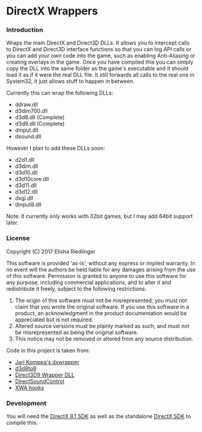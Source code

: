 # DirectX Wrappers

### Introduction

Wraps the main DirectX and Direct3D DLLs.  It allows you to intercept calls to DirectX and Direct3D interface functions so that you can log API calls or you can add your own code into the game, such as enabling Anti-Aliasing or creating overlays in the game. Once you have compiled this you can simply copy the DLL into the same folder as the game's executable and it should load it as if it were the real DLL file. It still forwards all calls to the real one in System32, it just allows stuff to happen in between. 

Currently this can wrap the following DLLs:
- ddraw.dll
- d3dim700.dll
- d3d8.dll (Complete)
- d3d9.dll (Complete)
- dinput.dll
- dsound.dll

However I plan to add these DLLs soon:
- d2d1.dll
- d3dim.dll
- d3d10.dll
- d3d10core.dll
- d3d11.dll
- d3d12.dll
- dxgi.dll
- dinput8.dll

Note: It currently only works with 32bit games, but I may add 64bit support later.

### License

Copyright (C) 2017 Elisha Riedlinger

This software is  provided 'as-is', without any express  or implied  warranty. In no event will the
authors be held liable for any damages arising from the use of this software.
Permission  is granted  to anyone  to use  this software  for  any  purpose,  including  commercial
applications, and to alter it and redistribute it freely, subject to the following restrictions:

   1. The origin of this software must not be misrepresented; you must not claim that you  wrote the
      original  software. If you use this  software  in a product, an  acknowledgment in the product
      documentation would be appreciated but is not required.
   2. Altered source versions must  be plainly  marked as such, and  must not be  misrepresented  as
      being the original software.
   3. This notice may not be removed or altered from any source distribution.

Code in this project is taken from:
- [Jari Komppa's dxwrapper](https://github.com/jarikomppa/dxwrapper)
- [d3d8to9](https://github.com/crosire/d3d8to9)
- [Direct3D9 Wrapper DLL](https://gist.github.com/shaunlebron/3854bf4eec5bec297907)
- [DirectSoundControl](https://github.com/nRaecheR/DirectSoundControl)
- [XWA hooks](https://github.com/JeremyAnsel/xwa_hooks/tree/master/DInputLogger)

### Development

You will need the [DirectX 8.1 SDK](https://www.microsoft.com/en-us/download/details.aspx?id=13287) as well as the standalone [DirectX SDK](https://www.microsoft.com/en-us/download/details.aspx?id=6812) to compile this.